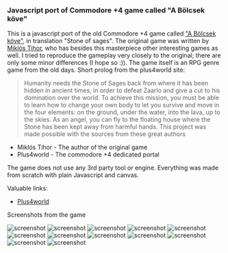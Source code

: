 ### Javascript port of Commodore +4 game called "A Bölcsek köve"

This is a javascript port of the old Commodore +4 game called ["A Bölcsek köve"](http://plus4world.powweb.com/software/Bolcsek_Kove), in translation "Stone of sages". The original game was written by [Miklós Tihor](http://plus4world.powweb.com/members/Miklos_Tihor), who has besides this masterpiece other interesting games as well. I tried to reproduce the gameplay very closely to the original; there are only some minor differences (I hope so :)). The game itself is an RPG genre game from the old days. Short prolog from the plus4world site:

> Humanity needs the Stone of Sages back from where it has been hidden in ancient times, in order to defeat Zaarlo and give a cut to his domination over the world. To
> achieve this mission, you must be able to learn how to change your own body to let you survive and move in the four elements: on the ground, under the water, into
> the lava, up to the skies. As an angel, you can fly to the floating house where the Stone has been kept away from harmful hands.
> This project was made possible with the sources from these great authors

* Miklós Tihor - The author of the original game
* Plus4world - The commodore +4 dedicated portal

The game does not use any 3rd party tool or engine. Everything was made from scratch with plain Javascript and canvas.

Valuable links:

* [Plus4world](http://plus4world.powweb.com)

Screenshots from the game

![screenshot](/screenshots/screenshot-1.png?raw=true)
![screenshot](/screenshots/screenshot-2.png?raw=true)
![screenshot](/screenshots/screenshot-3.png?raw=true)
![screenshot](/screenshots/screenshot-4.png?raw=true)
![screenshot](/screenshots/screenshot-5.png?raw=true)
![screenshot](/screenshots/screenshot-6.png?raw=true)
![screenshot](/screenshots/screenshot-7.png?raw=true)
![screenshot](/screenshots/screenshot-8.png?raw=true)
![screenshot](/screenshots/screenshot-9.png?raw=true)
![screenshot](/screenshots/screenshot-10.png?raw=true)
![screenshot](/screenshots/screenshot-11.png?raw=true)
![screenshot](/screenshots/screenshot-12.png?raw=true)
